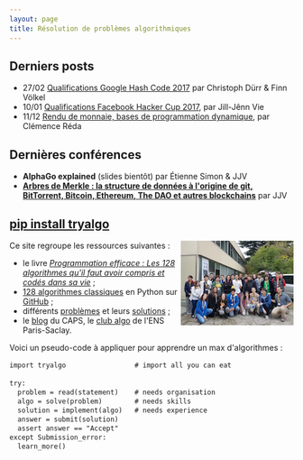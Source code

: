 ```yaml
---
layout: page
title: Résolution de problèmes algorithmiques
---
```


## Derniers posts

- 27/02 [Qualifications Google Hash Code 2017](/fr/2017/02/27/solutions-google-hash-code-2017-streaming-videos/) par Christoph Dürr & Finn Völkel
- 10/01 [Qualifications Facebook Hacker Cup 2017](/fr/2017/01/10/facebook-hackercup-2017/), par Jill-Jênn Vie
- 11/12 [Rendu de monnaie, bases de programmation dynamique](/fr/2016/12/11/rendudemonnaie/), par Clémence Réda

## Dernières conférences

- **AlphaGo explained** (slides bientôt) par Étienne Simon & JJV
- [**Arbres de Merkle : la structure de données à l'origine de git, BitTorrent, Bitcoin, Ethereum, The DAO et autres blockchains**](/fr/2016/12/10/arbres-de-merkle/) par JJV

## [pip install tryalgo](/code/)

<a href="{% post_url fr/2016-11-19-swerc-2016 %}"><img src="/fr/images/swerc2016/swerc2016-thumb.jpg" style="float: right" /></a>

Ce site regroupe les ressources suivantes :

- le livre [*Programmation efficace : Les 128 algorithmes qu'il faut avoir compris et codés dans sa vie*](/book/) ;
- [128 algorithmes classiques](/code/) en Python sur [GitHub](https://github.com/jilljenn/tryalgo/tree/master/tryalgo) ;
- différents [problèmes](/problems/) et leurs [solutions](/en/) ;
- le [blog](/fr/) du CAPS, le [club algo](/club/) de l'ENS Paris-Saclay.

Voici un pseudo-code à appliquer pour apprendre un max d'algorithmes :

    import tryalgo                 # import all you can eat

    try:
      problem = read(statement)    # needs organisation
      algo = solve(problem)        # needs skills
      solution = implement(algo)   # needs experience
      answer = submit(solution)
      assert answer == "Accept"
    except Submission_error:
      learn_more()

